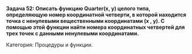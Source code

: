 ﻿**Задача 52: Описать функцию Quarter(x, y) целого типа, определяющую номер координатной четверти, в которой находится точка с ненулевыми вещественными координатами (x , y). С помощью этой функции найти номера координатных четвертей для трех точек с данными ненулевыми координатами.**

Категория: Процедуры и функции.